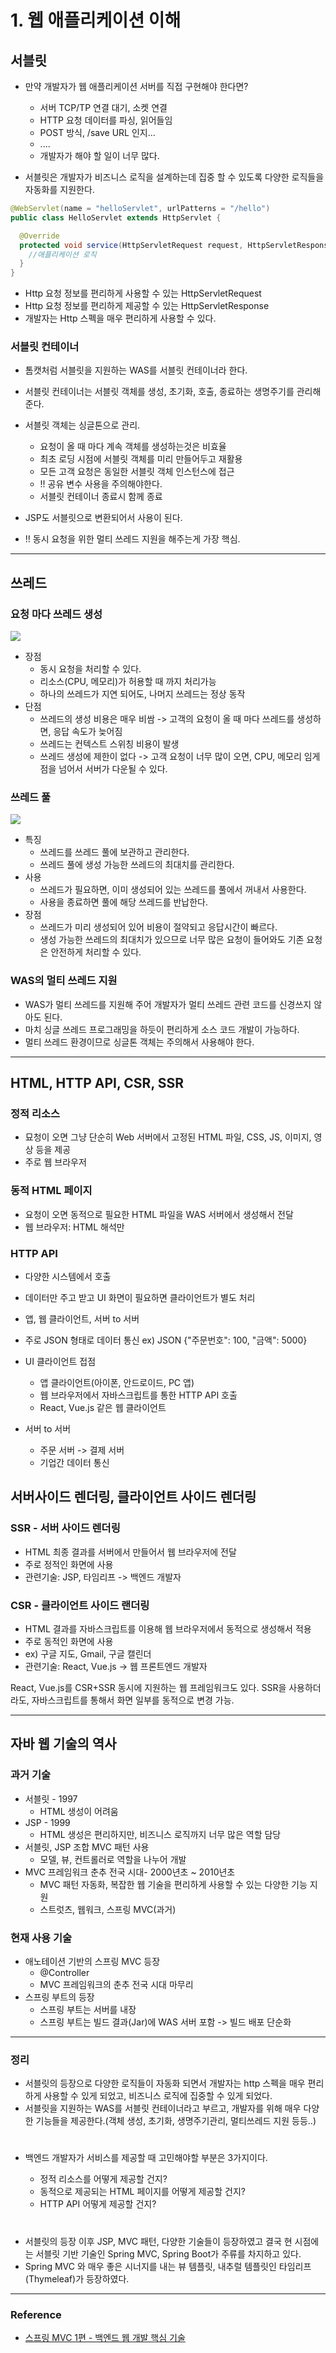 # 1. 웹 애플리케이션 이해


## 서블릿

- 만약 개발자가 웹 애플리케이션 서버를 직접 구현해야 한다면?
  - 서버 TCP/TP 연결 대기, 소켓 연결
  - HTTP 요청 데이터를 파싱, 읽어들임
  - POST 방식, /save URL 인지...
  - ....
  - 개발자가 해야 할 일이 너무 많다.
 
- 서블릿은 개발자가 비즈니스 로직을 설계하는데 집중 할 수 있도록 다양한 로직들을 자동화를 지원한다.


```java
@WebServlet(name = "helloServlet", urlPatterns = "/hello")
public class HelloServlet extends HttpServlet {

  @Override
  protected void service(HttpServletRequest request, HttpServletResponse response){
    //애플리케이션 로직
  }
}
```

- Http 요청 정보를 편리하게 사용할 수 있는 HttpServletRequest
- Http 요청 정보를 편리하게 제공할 수 있는 HttpServletResponse
- 개발자는 Http 스펙을 매우 편리하게 사용할 수 있다.

### 서블릿 컨테이너
- 톰캣처럼 서블릿을 지원하는 WAS를 서블릿 컨테이너라 한다.
- 서블릿 컨테이너는 서블릿 객체를 생성, 초기화, 호출, 종료하는 생명주기를 관리해준다.
- 서블릿 객체는 싱글톤으로 관리.

  - 요청이 올 때 마다 계속 객체를 생성하는것은 비효율
  - 최초 로딩 시점에 서블릿 객체를 미리 만들어두고 재활용
  - 모든 고객 요청은 동일한 서블릿 객체 인스턴스에 접근
  - !! 공유 변수 사용을 주의해야한다.
  - 서블릿 컨테이너 종료시 함께 종료
- JSP도 서블릿으로 변환되어서 사용이 된다.
- !! 동시 요청을 위한 멀티 쓰레드 지원을 해주는게 가장 핵심.
---
## 쓰레드

### 요청 마다 쓰레드 생성
![](img/01_thread.png)
- 장점
  - 동시 요청을 처리할 수 있다.
  - 리소스(CPU, 메모리)가 허용할 때 까지 처리가능
  - 하나의 쓰레드가 지연 되어도, 나머지 쓰레드는 정상 동작
- 단점
  - 쓰레드의 생성 비용은 매우 비쌈 -> 고객의 요청이 올 때 마다 쓰레드를 생성하면, 응답 속도가 늦어짐
  - 쓰레드는 컨텍스트 스위칭 비용이 발생
  - 쓰레드 생성에 제한이 없다 -> 고객 요청이 너무 많이 오면, CPU, 메모리 임게점을 넘어서 서버가 다운될 수 있다.

  
### 쓰레드 풀
![](img/02_thread.png)
- 특징
  - 쓰레드를 쓰레드 풀에 보관하고 관리한다.
  - 쓰레드 풀에 생성 가능한 쓰레드의 최대치를 관리한다.
- 사용
  - 쓰레드가 필요하면, 이미 생성되어 있는 쓰레드를 풀에서 꺼내서 사용한다.
  - 사용을 종료하면 풀에 해당 쓰레드를 반납한다.
- 장점
  - 쓰레드가 미리 생성되어 있어 비용이 절약되고 응답시간이 빠르다.
  - 생성 가능한 쓰레드의 최대치가 있으므로 너무 많은 요청이 들어와도 기존 요청은 안전하게 처리할 수 있다.

### WAS의 멀티 쓰레드 지원
- WAS가 멀티 쓰레드를 지원해 주어 개발자가 멀티 쓰레드 관련 코드를 신경쓰지 않아도 된다.
- 마치 싱글 쓰레드 프로그래밍을 하듯이 편리하게 소스 코드 개발이 가능하다.
- 멀티 쓰레드 환경이므로 싱글톤 객체는 주의해서 사용해야 한다.
---

## HTML, HTTP API, CSR, SSR

### 정적 리소스
- 묘청이 오면 그냥 단순히 Web 서버에서 고정된 HTML 파일, CSS, JS, 이미지, 영상 등을 제공
- 주로 웹 브라우저

### 동적 HTML 페이지
- 요청이 오면 동적으로 필요한 HTML 파일을 WAS 서버에서 생성해서 전달
- 웹 브라우저: HTML 해석만

### HTTP API
- 다양한 시스템에서 호출
- 데이터만 주고 받고 UI 화면이 필요하면 클라이언트가 별도 처리
- 앱, 웹 클라이언트, 서버 to 서버

- 주로 JSON 형태로 데이터 통신 ex) JSON {"주문번호": 100, "금액": 5000}
- UI 클라이언트 접점
  - 앱 클라이언트(아이폰, 안드로이드, PC 앱)
  - 웹 브라우저에서 자바스크립트를 통한 HTTP API 호출
  - React, Vue.js 같은 웹 클라이언트
- 서버 to 서버
  - 주문 서버 -> 결제 서버
  - 기업간 데이터 통신


## 서버사이드 렌더링, 클라이언트 사이드 렌더링

### SSR - 서버 사이드 렌더링
  - HTML 최종 결과를 서버에서 만들어서 웹 브라우저에 전달
  - 주로 정적인 화면에 사용
  - 관련기술: JSP, 타임리프 -> 백엔드 개발자

### CSR - 클라이언트 사이드 랜더링
  - HTML 결과를 자바스크립트를 이용해 웹 브라우저에서 동적으로 생성해서 적용
  - 주로 동적인 화면에 사용
  - ex) 구글 지도, Gmail, 구글 캘린더
  - 관련기술: React, Vue.js -> 웹 프론트엔드 개발자

React, Vue.js를 CSR+SSR 동시에 지원하는 웹 프레임워크도 있다.
SSR을 사용하더라도, 자바스크립트를 통해서 화면 일부를 동적으로 변경 가능.

---

## 자바 웹 기술의 역사

### 과거 기술

- 서블릿 - 1997
  - HTML 생성이 어려움
- JSP - 1999
  - HTML 생성은 편리하지만, 비즈니스 로직까지 너무 많은 역할 담당
- 서블릿, JSP 조합 MVC 패턴 사용
  - 모델, 뷰, 컨트롤러로 역할을 나누어 개발
- MVC 프레임워크 춘추 전국 시대- 2000년초 ~ 2010년초
  - MVC 패턴 자동화, 복잡한 웹 기술을 편리하게 사용할 수 있는 다양한 기능 지원
  - 스트럿츠, 웹워크, 스프링 MVC(과거)

### 현재 사용 기술

- 애노테이션 기반의 스프링 MVC 등장
  - @Controller
  - MVC 프레임워크의 춘추 전국 시대 마무리
- 스프링 부트의 등장
  - 스프링 부트는 서버를 내장
  - 스프링 부트는 빌드 결과(Jar)에 WAS 서버 포함 -> 빌드 배포 단순화

---
### 정리

- 서블릿의 등장으로 다양한 로직들이 자동화 되면서 개발자는 http 스펙을 매우 편리하게 사용할 수 있게 되었고, 비즈니스 로직에 집중할 수 있게 되었다.
- 서블릿을 지원하는 WAS를 서블릿 컨테이너라고 부르고, 개발자를 위해 매우 다양한 기능들을 제공한다.(객체 생성, 초기화, 생명주기관리, 멀티쓰레드 지원 등등..)
#

- 백엔드 개발자가 서비스를 제공할 때 고민해야할 부분은 3가지이다.

  - 정적 리소스를 어떻게 제공할 건지?
  - 동적으로 제공되는 HTML 페이지를 어떻게 제공할 건지?
  - HTTP API 어떻게 제공할 건지?  
#
- 서블릿의 등장 이후 JSP, MVC 패턴, 다양한 기술들이 등장하였고 결국 현 시점에는 서블릿 기반 기술인 Spring MVC, Spring Boot가 주류를 차지하고 있다.
- Spring MVC 와 매우 좋은 시너지를 내는 뷰 템플릿, 내추럴 템플릿인 타임리프(Thymeleaf)가 등장하였다.
 ---
 
### Reference
- [스프링 MVC 1편 - 백엔드 웹 개발 핵심 기술](https://www.inflearn.com/course/%EC%8A%A4%ED%94%84%EB%A7%81-mvc-1/dashboard) 

